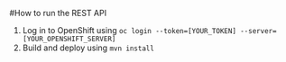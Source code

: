 #How to run the REST API

1. Log in to OpenShift using `oc login --token=[YOUR_TOKEN] --server=[YOUR_OPENSHIFT_SERVER]`
2. Build and deploy using `mvn install`